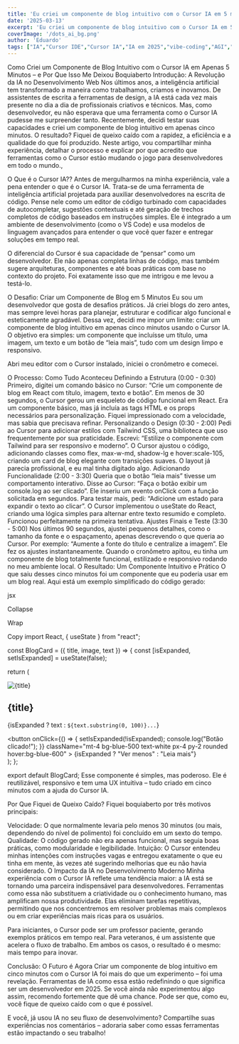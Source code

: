 ```yaml
---
title: 'Eu criei um componente de blog intuitivo com o Cursor IA em 5 minutos, e fiquei de queixo-caido.'
date: '2025-03-13'
excerpt: 'Eu criei um componente de blog intuitivo com o Cursor IA em 5 minutos, e fiquei de queixo-caido.'
coverImage: '/dots_ai_bg.png'
author: 'Eduardo'
tags: ["IA","Cursor IDE","Cursor IA","IA em 2025","vibe-coding","AGI","ASI","OpenAi","Chatgpt"]
---
```


Como Criei um Componente de Blog Intuitivo com o Cursor IA em Apenas 5 Minutos – e Por Que Isso Me Deixou Boquiaberto
Introdução: A Revolução da IA no Desenvolvimento Web
Nos últimos anos, a inteligência artificial tem transformado a maneira como trabalhamos, criamos e inovamos. De assistentes de escrita a ferramentas de design, a IA está cada vez mais presente no dia a dia de profissionais criativos e técnicos. Mas, como desenvolvedor, eu não esperava que uma ferramenta como o Cursor IA pudesse me surpreender tanto. Recentemente, decidi testar suas capacidades e criei um componente de blog intuitivo em apenas cinco minutos. O resultado? Fiquei de queixo caído com a rapidez, a eficiência e a qualidade do que foi produzido. Neste artigo, vou compartilhar minha experiência, detalhar o processo e explicar por que acredito que ferramentas como o Cursor estão mudando o jogo para desenvolvedores em todo o mundo.,

O Que é o Cursor IA??
Antes de mergulharmos na minha experiência, vale a pena entender o que é o Cursor IA. Trata-se de uma ferramenta de inteligência artificial projetada para auxiliar desenvolvedores na escrita de código. Pense nele como um editor de código turbinado com capacidades de autocompletar, sugestões contextuais e até geração de trechos completos de código baseados em instruções simples. Ele é integrado a um ambiente de desenvolvimento (como o VS Code) e usa modelos de linguagem avançados para entender o que você quer fazer e entregar soluções em tempo real.

O diferencial do Cursor é sua capacidade de “pensar” como um desenvolvedor. Ele não apenas completa linhas de código, mas também sugere arquiteturas, componentes e até boas práticas com base no contexto do projeto. Foi exatamente isso que me intrigou e me levou a testá-lo.

O Desafio: Criar um Componente de Blog em 5 Minutos
Eu sou um desenvolvedor que gosta de desafios práticos. Já criei blogs do zero antes, mas sempre levei horas para planejar, estruturar e codificar algo funcional e esteticamente agradável. Dessa vez, decidi me impor um limite: criar um componente de blog intuitivo em apenas cinco minutos usando o Cursor IA. O objetivo era simples: um componente que incluísse um título, uma imagem, um texto e um botão de “leia mais”, tudo com um design limpo e responsivo.

Abri meu editor com o Cursor instalado, iniciei o cronômetro e comecei.

O Processo: Como Tudo Aconteceu
Definindo a Estrutura (0:00 - 0:30)
Primeiro, digitei um comando básico no Cursor: “Crie um componente de blog em React com título, imagem, texto e botão”. Em menos de 30 segundos, o Cursor gerou um esqueleto de código funcional em React. Era um componente básico, mas já incluía as tags HTML e os props necessários para personalização. Fiquei impressionado com a velocidade, mas sabia que precisava refinar.
Personalizando o Design (0:30 - 2:00)
Pedi ao Cursor para adicionar estilos com Tailwind CSS, uma biblioteca que uso frequentemente por sua praticidade. Escrevi: “Estilize o componente com Tailwind para ser responsivo e moderno”. O Cursor ajustou o código, adicionando classes como flex, max-w-md, shadow-lg e hover:scale-105, criando um card de blog elegante com transições suaves. O layout já parecia profissional, e eu mal tinha digitado algo.
Adicionando Funcionalidade (2:00 - 3:30)
Queria que o botão “leia mais” tivesse um comportamento interativo. Disse ao Cursor: “Faça o botão exibir um console.log ao ser clicado”. Ele inseriu um evento onClick com a função solicitada em segundos. Para testar mais, pedi: “Adicione um estado para expandir o texto ao clicar”. O Cursor implementou o useState do React, criando uma lógica simples para alternar entre texto resumido e completo. Funcionou perfeitamente na primeira tentativa.
Ajustes Finais e Teste (3:30 - 5:00)
Nos últimos 90 segundos, ajustei pequenos detalhes, como o tamanho da fonte e o espaçamento, apenas descrevendo o que queria ao Cursor. Por exemplo: “Aumente a fonte do título e centralize a imagem”. Ele fez os ajustes instantaneamente. Quando o cronômetro apitou, eu tinha um componente de blog totalmente funcional, estilizado e responsivo rodando no meu ambiente local.
O Resultado: Um Componente Intuitivo e Prático
O que saiu desses cinco minutos foi um componente que eu poderia usar em um blog real. Aqui está um exemplo simplificado do código gerado:

jsx

Collapse

Wrap

Copy
import React, { useState } from "react";

const BlogCard = ({ title, image, text }) => {
  const [isExpanded, setIsExpanded] = useState(false);

  return (
    <div className="max-w-md mx-auto bg-white shadow-lg rounded-lg overflow-hidden transform hover:scale-105 transition duration-300">
      <img src={image} alt={title} className="w-full h-48 object-cover" />
      <div className="p-4">
        <h2 className="text-2xl font-bold mb-2">{title}</h2>
        <p className="text-gray-700">
          {isExpanded ? text : `${text.substring(0, 100)}...`}
        </p>
        <button
          onClick={() => {
            setIsExpanded(!isExpanded);
            console.log("Botão clicado!");
          }}
          className="mt-4 bg-blue-500 text-white px-4 py-2 rounded hover:bg-blue-600"
        >
          {isExpanded ? "Ver menos" : "Leia mais"}
        </button>
      </div>
    </div>
  );
};

export default BlogCard;
Esse componente é simples, mas poderoso. Ele é reutilizável, responsivo e tem uma UX intuitiva – tudo criado em cinco minutos com a ajuda do Cursor IA.

Por Que Fiquei de Queixo Caído?
Fiquei boquiaberto por três motivos principais:

Velocidade: O que normalmente levaria pelo menos 30 minutos (ou mais, dependendo do nível de polimento) foi concluído em um sexto do tempo.
Qualidade: O código gerado não era apenas funcional, mas seguia boas práticas, como modularidade e legibilidade.
Intuição: O Cursor entendeu minhas intenções com instruções vagas e entregou exatamente o que eu tinha em mente, às vezes até sugerindo melhorias que eu não havia considerado.
O Impacto da IA no Desenvolvimento Moderno
Minha experiência com o Cursor IA reflete uma tendência maior: a IA está se tornando uma parceira indispensável para desenvolvedores. Ferramentas como essa não substituem a criatividade ou o conhecimento humano, mas amplificam nossa produtividade. Elas eliminam tarefas repetitivas, permitindo que nos concentremos em resolver problemas mais complexos ou em criar experiências mais ricas para os usuários.

Para iniciantes, o Cursor pode ser um professor paciente, gerando exemplos práticos em tempo real. Para veteranos, é um assistente que acelera o fluxo de trabalho. Em ambos os casos, o resultado é o mesmo: mais tempo para inovar.

Conclusão: O Futuro é Agora
Criar um componente de blog intuitivo em cinco minutos com o Cursor IA foi mais do que um experimento – foi uma revelação. Ferramentas de IA como essa estão redefinindo o que significa ser um desenvolvedor em 2025. Se você ainda não experimentou algo assim, recomendo fortemente que dê uma chance. Pode ser que, como eu, você fique de queixo caído com o que é possível.

E você, já usou IA no seu fluxo de desenvolvimento? Compartilhe suas experiências nos comentários – adoraria saber como essas ferramentas estão impactando o seu trabalho!